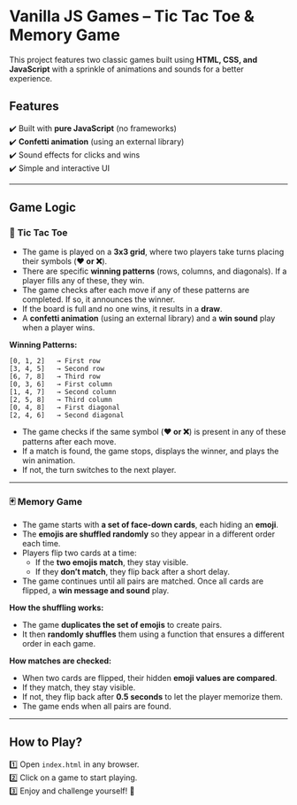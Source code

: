 
# **Vanilla JS Games – Tic Tac Toe & Memory Game**  

This project features two classic games built using **HTML, CSS, and JavaScript** with a sprinkle of animations and sounds for a better experience.  

## **Features**  
✔️ Built with **pure JavaScript** (no frameworks)  
✔️ **Confetti animation** (using an external library)  
✔️ Sound effects for clicks and wins  
✔️ Simple and interactive UI  

---

## **Game Logic**  

### 🎯 **Tic Tac Toe**  
- The game is played on a **3x3 grid**, where two players take turns placing their symbols (**❤️ or ❌**).  
- There are specific **winning patterns** (rows, columns, and diagonals). If a player fills any of these, they win.  
- The game checks after each move if any of these patterns are completed. If so, it announces the winner.  
- If the board is full and no one wins, it results in a **draw**.  
- A **confetti animation** (using an external library) and a **win sound** play when a player wins.  

**Winning Patterns:**  
```
[0, 1, 2]   → First row  
[3, 4, 5]   → Second row  
[6, 7, 8]   → Third row  
[0, 3, 6]   → First column  
[1, 4, 7]   → Second column  
[2, 5, 8]   → Third column  
[0, 4, 8]   → First diagonal  
[2, 4, 6]   → Second diagonal  
```
- The game checks if the same symbol (**❤️ or ❌**) is present in any of these patterns after each move.  
- If a match is found, the game stops, displays the winner, and plays the win animation.  
- If not, the turn switches to the next player.  

---

### 🃏 **Memory Game**  
- The game starts with **a set of face-down cards**, each hiding an **emoji**.  
- The **emojis are shuffled randomly** so they appear in a different order each time.  
- Players flip two cards at a time:  
  - If the **two emojis match**, they stay visible.  
  - If they **don’t match**, they flip back after a short delay.  
- The game continues until all pairs are matched. Once all cards are flipped, a **win message and sound** play.  

**How the shuffling works:**  
- The game **duplicates the set of emojis** to create pairs.  
- It then **randomly shuffles** them using a function that ensures a different order in each game.  

**How matches are checked:**  
- When two cards are flipped, their hidden **emoji values are compared**.  
- If they match, they stay visible.  
- If not, they flip back after **0.5 seconds** to let the player memorize them.  
- The game ends when all pairs are found.  

---

## **How to Play?**  
1️⃣ Open `index.html` in any browser.  
2️⃣ Click on a game to start playing.  
3️⃣ Enjoy and challenge yourself! 🚀  

